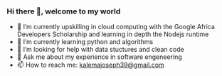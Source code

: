 ### Hi there 👋, welcome to my world

- 🔭 I’m currently upskilling in cloud computing with the Google Africa Developers Scholarship and learning in depth the Nodejs runtime
- 🌱 I’m currently learning python and algorithms
- 🤔 I’m looking for help with data stuctures and clean code
- 💬 Ask me about my experience in software engeneering
- 📫 How to reach me: kalemajoseph39@gmail.com

